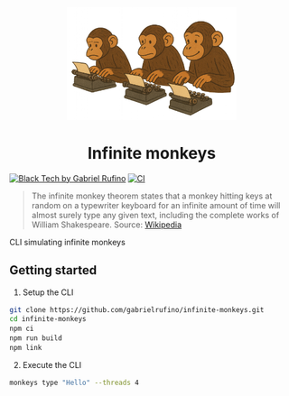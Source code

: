 <p align="center">
  <img src="./assets/monkeys-typing.png" width="300px" alt="Monkeys typing" />
</p>
<h1 align="center">Infinite monkeys</h1>

[![Black Tech by Gabriel Rufino](https://img.shields.io/badge/Black_Tech-by_Gabriel_Rufino_%F0%9F%96%A4-white?style=flat-square&labelColor=444444)](https://gabrielrufino.com)
[![CI](https://github.com/gabrielrufino/infinite-monkeys/actions/workflows/ci.yml/badge.svg)](https://github.com/gabrielrufino/infinite-monkeys/actions/workflows/ci.yml)

> The infinite monkey theorem states that a monkey hitting keys at random on a typewriter keyboard for an infinite amount of time will almost surely type any given text, including the complete works of William Shakespeare. Source: [Wikipedia](https://en.wikipedia.org/wiki/Infinite_monkey_theorem)

CLI simulating infinite monkeys

## Getting started

1. Setup the CLI

```sh
git clone https://github.com/gabrielrufino/infinite-monkeys.git
cd infinite-monkeys
npm ci
npm run build
npm link
```

2. Execute the CLI
```sh
monkeys type "Hello" --threads 4
```
